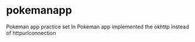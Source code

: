 # pokemanapp
Pokeman app practice set
In Pokeman app implemented the okhttp instead of httpurlconnection
